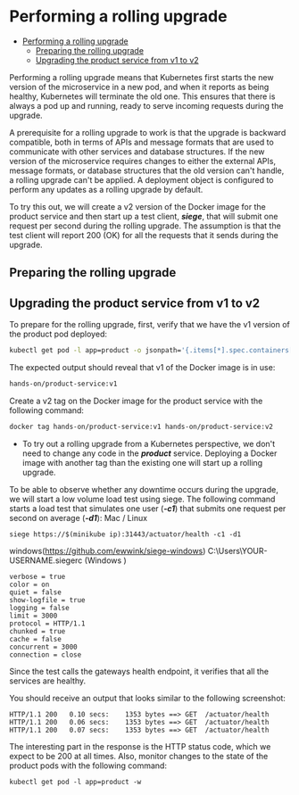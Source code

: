 # Performing a rolling upgrade
<!-- MarkdownTOC -->
- [Performing a rolling upgrade](#performing-a-rolling-upgrade)
    - [Preparing the rolling upgrade](#preparing-the-rolling-upgrade)
    - [Upgrading the product service from v1 to v2](#upgrading-the-product-service-from-v1-to-v2)   

<!-- /MarkdownTOC -->
Performing a rolling upgrade means that Kubernetes first starts the new version of the microservice in a new
pod, and when it reports as being healthy, Kubernetes will terminate the old one. This
ensures that there is always a pod up and running, ready to serve incoming requests during
the upgrade. 

A prerequisite for a rolling upgrade to work is that the upgrade is backward
compatible, both in terms of APIs and message formats that are used to communicate with
other services and database structures. If the new version of the microservice requires
changes to either the external APIs, message formats, or database structures that the old
version can't handle, a rolling upgrade can't be applied. A deployment object is configured
to perform any updates as a rolling upgrade by default.

To try this out, we will create a v2 version of the Docker image for the product service and
then start up a test client, ***siege***, that will submit one request per second during the rolling
upgrade. The assumption is that the test client will report 200 (OK) for all the requests that
it sends during the upgrade.
## Preparing the rolling upgrade

## Upgrading the product service from v1 to v2
To prepare for the rolling upgrade, first, verify that we have the v1 version of the product pod deployed:
```bash
kubectl get pod -l app=product -o jsonpath='{.items[*].spec.containers[*].image} '
```
The expected output should reveal that v1 of the Docker image is in use:
```bash
hands-on/product-service:v1
```
Create a v2 tag on the Docker image for the product service with the following command:
```bash
docker tag hands-on/product-service:v1 hands-on/product-service:v2
```
- To try out a rolling upgrade from a Kubernetes perspective, we don't need
to change any code in the ***product*** service. Deploying a Docker image
with another tag than the existing one will start up a rolling upgrade.

To be able to observe whether any downtime occurs during the upgrade, we will start a
low volume load test using siege. The following command starts a load test that simulates
one user (***-c1***) that submits one request per second on average (***-d1***):
Mac / Linux  
```
siege https://$(minikube ip):31443/actuator/health -c1 -d1
```
windows(https://github.com/ewwink/siege-windows)
C:\Users\YOUR-USERNAME\.siegerc (Windows )
```
verbose = true
color = on
quiet = false
show-logfile = true
logging = false
limit = 3000
protocol = HTTP/1.1
chunked = true
cache = false
concurrent = 3000
connection = close
```
Since the test calls the gateways health endpoint, it verifies that all the services are healthy.

You should receive an output that looks similar to the following screenshot:

```
HTTP/1.1 200   0.10 secs:    1353 bytes ==> GET  /actuator/health
HTTP/1.1 200   0.06 secs:    1353 bytes ==> GET  /actuator/health
HTTP/1.1 200   0.07 secs:    1353 bytes ==> GET  /actuator/health
```
The interesting part in the response is the HTTP status code, which we expect to be 200 at
all times.
Also, monitor changes to the state of the product pods with the following command:
```
kubectl get pod -l app=product -w
```
